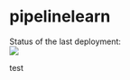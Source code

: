 # pipelinelearn

Status of the last deployment:<br>
<img src="https://github.com/vladlendv/pipelinelearn/workflows/pipetest/badge.svg?branch=master"><br>

test
